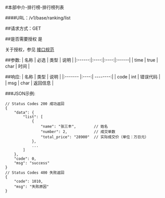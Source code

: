 #本部中介-排行榜-排行榜列表

####URL：/v1/base/ranking/list

##请求方式：GET

##是否需要授权
是

关于授权，参见 [接口规范][1]

##参数:
| 名称 | 必选 | 类型 | 说明 |
|:------:|:----:|:----:|:------|
| time | true | char | 时间 |

##响应:
| 名称  | 类型  | 说明 |
|:------- |:----:| --------:|
| code    | int  |  错误代码 |
| msg     | char |  返回信息 |

###JSON示例:
```
// Status Codes 200 成功返回
{
    "data": {
        "list": [
        	{
        		"name": "张三丰",        // 姓名
                "number": 2,            // 成交单数
                "total_price": "28900"  // 实际成交价（单位：万日元）
        	},
        	...
        ]
    },
    "code": 0,
    "msg": "success"
}
// Status Codes 400 失败返回
{
    "code": 1010,
    "msg": "失败原因"
}
```
[1]: ../read/auth.html